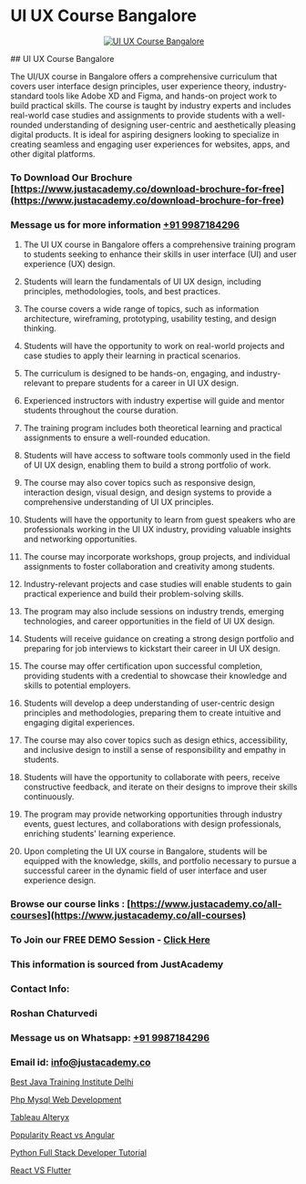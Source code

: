# UI UX Course Bangalore

<p align="center">
  <a href="https://justacademy.co/all-courses">
    <img src="https://ibb.co/CngWr2j" alt="UI UX Course Bangalore">
  </a>
</p>
## UI UX Course Bangalore

The UI/UX course in Bangalore offers a comprehensive curriculum that covers user interface design principles, user experience theory, industry-standard tools like Adobe XD and Figma, and hands-on project work to build practical skills. The course is taught by industry experts and includes real-world case studies and assignments to provide students with a well-rounded understanding of designing user-centric and aesthetically pleasing digital products. It is ideal for aspiring designers looking to specialize in creating seamless and engaging user experiences for websites, apps, and other digital platforms.
### To Download Our Brochure [https://www.justacademy.co/download-brochure-for-free](https://www.justacademy.co/download-brochure-for-free)
### Message us for more information [+91 9987184296](https://api.whatsapp.com/send?phone=919987184296)
1) The UI UX course in Bangalore offers a comprehensive training program to students seeking to enhance their skills in user interface (UI) and user experience (UX) design.

2) Students will learn the fundamentals of UI UX design, including principles, methodologies, tools, and best practices.

3) The course covers a wide range of topics, such as information architecture, wireframing, prototyping, usability testing, and design thinking.

4) Students will have the opportunity to work on real-world projects and case studies to apply their learning in practical scenarios.

5) The curriculum is designed to be hands-on, engaging, and industry-relevant to prepare students for a career in UI UX design.

6) Experienced instructors with industry expertise will guide and mentor students throughout the course duration.

7) The training program includes both theoretical learning and practical assignments to ensure a well-rounded education.

8) Students will have access to software tools commonly used in the field of UI UX design, enabling them to build a strong portfolio of work.

9) The course may also cover topics such as responsive design, interaction design, visual design, and design systems to provide a comprehensive understanding of UI UX principles.

10) Students will have the opportunity to learn from guest speakers who are professionals working in the UI UX industry, providing valuable insights and networking opportunities.

11) The course may incorporate workshops, group projects, and individual assignments to foster collaboration and creativity among students.

12) Industry-relevant projects and case studies will enable students to gain practical experience and build their problem-solving skills.

13) The program may also include sessions on industry trends, emerging technologies, and career opportunities in the field of UI UX design.

14) Students will receive guidance on creating a strong design portfolio and preparing for job interviews to kickstart their career in UI UX design.

15) The course may offer certification upon successful completion, providing students with a credential to showcase their knowledge and skills to potential employers.

16) Students will develop a deep understanding of user-centric design principles and methodologies, preparing them to create intuitive and engaging digital experiences.

17) The course may also cover topics such as design ethics, accessibility, and inclusive design to instill a sense of responsibility and empathy in students.

18) Students will have the opportunity to collaborate with peers, receive constructive feedback, and iterate on their designs to improve their skills continuously.

19) The program may provide networking opportunities through industry events, guest lectures, and collaborations with design professionals, enriching students' learning experience.

20) Upon completing the UI UX course in Bangalore, students will be equipped with the knowledge, skills, and portfolio necessary to pursue a successful career in the dynamic field of user interface and user experience design.

### Browse our course links : [https://www.justacademy.co/all-courses](https://www.justacademy.co/all-courses) 
### To Join our FREE DEMO Session - [Click Here](https://www.justacademy.co/register-for-course-demo)


### This information is sourced from JustAcademy
### Contact Info:
### Roshan Chaturvedi
### Message us on Whatsapp: [+91 9987184296](https://api.whatsapp.com/send?phone=919987184296)
### Email id: [info@justacademy.co](mailto:info@justacademy.co)
                
[Best Java Training Institute Delhi](https://www.linkedin.com/pulse/best-java-training-institute-delhi-justacademy-chicago-9f8nf?trackingId=pL72SFi56D5XGODI6mw79g%3D%3D&lipi=urn%3Ali%3Apage%3Ad_flagship3_company_admin%3BXfdKLa%2BZRG%2B541nAJnPQxg%3D%3D)

[Php Mysql Web Development](https://www.linkedin.com/pulse/php-mysql-web-development-justacademy-chandigarh-mbxee?trackingId=TTCYbK8baB9JRW0y%2BED%2FjQ%3D%3D&lipi=urn%3Ali%3Apage%3Ad_flagship3_company_admin%3BXEu5pmfJRhGyaD1FCv74Lw%3D%3D)

[Tableau Alteryx](https://medium.com/@ranepooja/tableau-alteryx-a30e4a025b41)

[Popularity React vs Angular](https://medium.com/@justacademytraining/popularity-react-vs-angular-a1e67c51d839)

[Python Full Stack Developer Tutorial](https://justacademyin.github.io/justacademy/python-full-stack-developer-tutorial)

[React VS Flutter](https://justacademyin.github.io/justacademy/react-vs-flutter)

